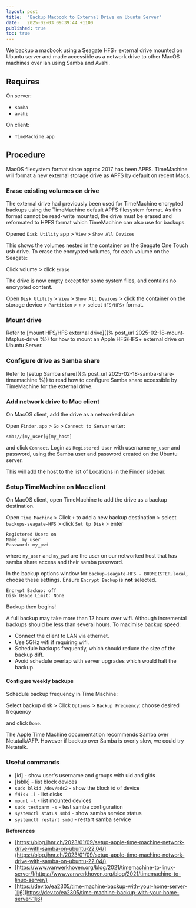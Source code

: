 ```yaml
---
layout: post
title:  "Backup Macbook to External Drive on Ubuntu Server"
date:   2025-02-03 09:39:44 +1100
published: true
toc: true
---
```


We backup a macbook using a Seagate HFS+ external drive mounted on Ubuntu server and made accessible as a network drive to other MacOS machines over lan using Samba and Avahi.

## Requires

On server:

- `samba`
- `avahi`

On client:

- `TimeMachine.app`


## Procedure

MacOS filesystem format since approx 2017 has been APFS. TimeMachine will format a new external storage drive as APFS by default on recent Macs.

### Erase existing volumes on drive

The external drive had previously been used for TimeMachine encrypted backups using the TimeMachine default APFS filesystem format. As this format cannot be read-write mounted, the drive must be erased and reformated to HPFS format which TimeMachine can also use for backups.

Opened `Disk Utility` app > `View` > `Show All Devices`

This shows the volumes nested in the container on the Seagate One Touch usb drive. To erase the encrypted volumes, for each volume on the Seagate:

Click volume > click `Erase`

The drive is now empty except for some system files, and contains no encrypted content.

Open `Disk Utility` > `View` > `Show All Devices` > click the container on the storage device > `Partition` > `+` > select `HFS/HFS+` format.


### Mount drive

Refer to [mount HFS/HFS external drive]({% post_url 2025-02-18-mount-hfsplus-drive %}) for how to mount an Apple HFS/HFS+ external drive on Ubuntu Server.


### Configure drive as Samba share

Refer to [setup Samba share]({% post_url 2025-02-18-samba-share-timemachine %}) to read how to configure Samba share accessible by TimeMachine for the external drive.


<!-- ### Setup Avahi service for share

Create an avahi service for the samba share where the name of the `txt-record` must match the name of the samba share.

The avahi daemon will broadcast the share to make it recognisable as a network drive to Apple devices. The 3rd service statement announces this share drive.

Add the text below to the avahi daemon config file:

```bash
sudo vim /etc/avahi/services/samba.service
```
-->

### Add network drive to Mac client

On MacOS client, add the drive as a networked drive:

Open `Finder.app` > `Go` > `Connect to Server` enter:

```console
smb://[my_user]@[my_host]
```
and click `Connect`. Login as `Registered User` with username `my_user` and password, using the Samba user and password created on the Ubuntu server.

This will add the host to the list of Locations in the Finder sidebar.


### Setup TimeMachine on Mac client

On MacOS client, open TimeMachine to add the drive as a backup destination.

Open `Time Machine` > Click `+` to add a new backup destination > select `backups-seagate-HFS` > click `Set Up Disk` > enter

```console
Registered User: on
Name: my_user
Password: my_pwd
```

where `my_user` and `my_pwd` are the user on our networked host that has samba share access and their samba password.

In the backup options window for `backup-seagate-HFS - BUDMEISTER.local`, choose these settings. Ensure `Encrypt Backup` is **not** selected.

```console
Encrypt Backup: off
Disk Usage Limit: None
```

Backup then begins!

A full backup may take more than 12 hours over wifi. Although incremental backups should be less than several hours. To maximise backup speed:

- Connect the client to LAN via ethernet.
- Use 5GHz wifi if requiring wifi.
- Schedule backups frequently, which should reduce the size of the backup diff.
- Avoid schedule overlap with server upgrades which would halt the backup.

#### Configure weekly backups

Schedule backup frequency in Time Machine:

Select backup disk > Click `Options` > `Backup Frequency`: choose desired frequency

and click `Done`.

The Apple Time Machine documentation recommends Samba over Netatalk/AFP. However if backup over Samba is overly slow, we could try Netatalk.


### Useful commands

- [id] - show user's username and groups with uid and gids
- [lsblk] - list block devices
- `sudo blkid /dev/sdc2` - show the block id of device
- `fdisk -l` - list disks
- `mount -l` - list mounted devices
- `sudo testparm -s` - test samba configuration
- `systemctl status smbd` - show samba service status
- `systemctl restart smbd` - restart samba service


**References**

- [https://blog.jhnr.ch/2023/01/09/setup-apple-time-machine-network-drive-with-samba-on-ubuntu-22.04/](https://blog.jhnr.ch/2023/01/09/setup-apple-time-machine-network-drive-with-samba-on-ubuntu-22.04/)
- [https://www.vanwerkhoven.org/blog/2021/timemachine-to-linux-server/](https://www.vanwerkhoven.org/blog/2021/timemachine-to-linux-server/)
- [https://dev.to/ea2305/time-machine-backup-with-your-home-server-1lj6](https://dev.to/ea2305/time-machine-backup-with-your-home-server-1lj6)
